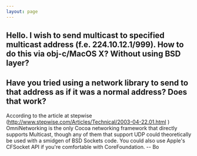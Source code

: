 ```yaml
---
layout: page
---
```


Hello. I wish to send multicast to specified multicast address (f.e. 224.10.12.1/999). How to do this via obj-c/MacOS X? Without using BSD layer?
----
Have you tried using a network library to send to that address as if it was a normal address? Does that work?
----
According to the article at stepwise (http://www.stepwise.com/Articles/Technical/2003-04-22.01.html ) OmniNetworking is the only Cocoa networking framework that directly supports Multicast, though any of them that support UDP could theoretically be used with a smidgen of BSD Sockets code.  You could also use Apple's CFSocket API if you're comfortable with CoreFoundation.  -- Bo
